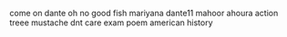 come on
dante 
oh no 
good fish
mariyana
dante11
mahoor
ahoura
action
treee
mustache
dnt care
exam poem
american
history

